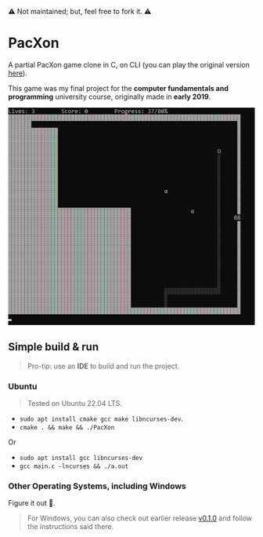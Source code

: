 :warning: Not maintained; but, feel free to fork it. :warning:

# PacXon

A partial PacXon game clone in C, on CLI (you can play the original version [here](https://www.pacxon.net/)).

This game was my final project for the **computer fundamentals and programming** university course, originally made in **early 2019**.

![A Screenshot](./Screenshot.png)

## Simple build & run

> Pro-tip: use an **IDE** to build and run the project.

### Ubuntu

> Tested on Ubuntu 22.04 LTS.

- `sudo apt install cmake gcc make libncurses-dev`.
- `cmake . && make && ./PacXon`

Or

- `sudo apt install gcc libncurses-dev`
- `gcc main.c -lncurses && ./a.out`

### Other Operating Systems, including Windows

Figure it out :slightly_smiling_face:.

> For Windows, you can also check out earlier release [v0.1.0](https://github.com/agcom/pacxon/releases/tag/v0.1.0) and follow the instructions said there.
